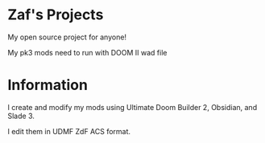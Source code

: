 # Zaf's Projects
My open source project for anyone!

My pk3 mods need to run with DOOM II wad file

# Information

I create and modify my mods using Ultimate Doom Builder 2, Obsidian, and Slade 3.

I edit them in UDMF ZdF ACS format.
